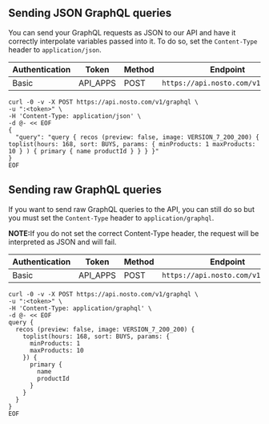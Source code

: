 ## Sending JSON GraphQL queries

You can send your GraphQL requests as JSON to our API and have it correctly interpolate variables passed into it. To do so, set the `Content-Type` header to `application/json`.

Authentication |    Token      |    Method    | Endpoint
---------------|---------------|--------------|--------------------------------------
Basic          |   API_APPS    |     POST     | `https://api.nosto.com/v1/graphql`   

```shell
curl -0 -v -X POST https://api.nosto.com/v1/graphql \
-u ":<token>" \
-H 'Content-Type: application/json' \
-d @- << EOF
{
  "query": "query { recos (preview: false, image: VERSION_7_200_200) { toplist(hours: 168, sort: BUYS, params: { minProducts: 1 maxProducts: 10 } ) { primary { name productId } } } }"
}
EOF
```

## Sending raw GraphQL queries

If you want to send raw GraphQL queries to the API, you can still do so but you must set the `Content-Type` header to `application/graphql`.

<aside class="warning">
<b>NOTE:</b>If you do not set the correct Content-Type header, the request will be interpreted as JSON and will fail.
</aside>

Authentication |    Token      |    Method    | Endpoint
---------------|---------------|--------------|---------------------------------
Basic          |   API_APPS    |     POST     | `https://api.nosto.com/v1/graphql`


```shell
curl -0 -v -X POST https://api.nosto.com/v1/graphql \
-u ":<token>" \
-H 'Content-Type: application/graphql' \
-d @- << EOF
query {
  recos (preview: false, image: VERSION_7_200_200) {
    toplist(hours: 168, sort: BUYS, params: {
      minProducts: 1
      maxProducts: 10
    }) {
      primary {
        name
        productId
      }
    }
  }
}
EOF
```
